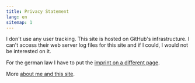 ```yaml
---
title: Privacy Statement
lang: en
sitemap: 1
---
```


I don't use any user tracking. This site is hosted on GitHub's infrastructure. I can't access their web server log files for this site and if I could, I would not be interested on it.

For the german law I have to put the [imprint on a different page][1].

More [about me and this site][2].

[1]: /imprint
[2]: /about
